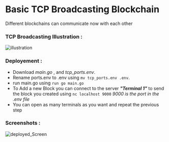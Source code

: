 # Basic TCP Broadcasting Blockchain

Different blockchains can communicate now with each other

### TCP Broadcasting Illustration :

![illustration](https://user-images.githubusercontent.com/60072763/164738471-e2d42b9c-ed18-4d40-afdb-0252b2a9d39e.png)

### Deployement :
- Download *main.go* , and *tcp_ports.env*.
- Rename ports.env to .env using `mv tcp_ports.env .env`.
- run main.go using `run go main.go`
- To Add a new Block you can connect to the server ***"Terminal 1"*** to send the block you created using `nc localhost 9000` *9000 is the port in the .env file*
- You can open as many terminals as you want and repeat the previous step


### Screenshots :

![deployed_Screen](https://user-images.githubusercontent.com/60072763/164743177-c4e0e47c-a2a4-4fd4-a430-7cec099fcd1b.PNG)
